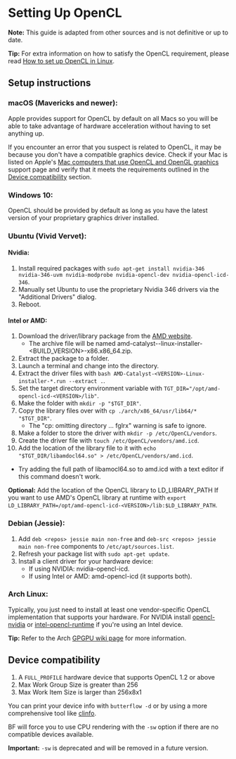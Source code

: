 # Setting Up OpenCL
**Note:** This guide is adapted from other sources and is not definitive or up to date.

**Tip:** For extra information on how to satisfy the OpenCL requirement, please read [How to set up OpenCL in Linux](http://wiki.tiker.net/OpenCLHowTo).

## Setup instructions
### macOS (Mavericks and newer):
Apple provides support for OpenCL by default on all Macs so you will be able to take advantage of hardware acceleration without having to set anything up.

If you encounter an error that you suspect is related to OpenCL, it may be because you don't have a compatible graphics device. Check if your Mac is listed on Apple's [Mac computers that use OpenCL and OpenGL graphics](https://support.apple.com/en-us/HT202823) support page and verify that it meets the requirements outlined in the [Device compatibility](#device-compatibility) section.

### Windows 10:
OpenCL should be provided by default as long as you have the latest version of your proprietary graphics driver installed.

### Ubuntu (Vivid Vervet):
#### Nvidia:
1. Install required packages with `sudo apt-get install nvidia-346 nvidia-346-uvm nvidia-modprobe nvidia-opencl-dev nvidia-opencl-icd-346`.
2. Manually  set Ubuntu to use the proprietary Nvidia 346 drivers via the "Additional Drivers" dialog.
3. Reboot.

#### Intel or AMD:
1. Download the driver/library package from the [AMD website](http://support.amd.com/en-us/download/desktop?os=Linux+x86).
   * The archive file will be named amd-catalyst-<VERSION>-linux-installer-<BUILD_VERSION>-x86.x86_64.zip.
2. Extract the package to a folder.
3. Launch a terminal and change into the directory.
4. Extract the driver files with `bash AMD-Catalyst-<VERSION>-Linux-installer-*.run --extract .`.
5. Set the target directory environment variable with `TGT_DIR="/opt/amd-opencl-icd-<VERSION>/lib"`.
6. Make the folder with `mkdir -p "$TGT_DIR"`.
7. Copy the library files over with `cp ./arch/x86_64/usr/lib64/* "$TGT_DIR"`.
   * The "cp: omitting directory ... fglrx" warning is safe to ignore.
8. Make a folder to store the driver with `mkdir -p /etc/OpenCL/vendors`.
9. Create the driver file with `touch /etc/OpenCL/vendors/amd.icd`.
10. Add the location of the library file to it with `echo "$TGT_DIR/libamdocl64.so" > /etc/OpenCL/vendors/amd.icd`.
   * Try adding the full path of libamocl64.so to amd.icd with a text editor if this command doesn't work.

**Optional:** Add the location of the OpenCL library to LD_LIBRARY_PATH If you want to use AMD's OpenCL library at runtime with `export LD_LIBRARY_PATH=/opt/amd-opencl-icd-<VERSION>/lib:$LD_LIBRARY_PATH`.

### Debian (Jessie):
1. Add `deb <repos> jessie main non-free` and `deb-src <repos> jessie main non-free` components to `/etc/apt/sources.list`.
2. Refresh your package list with `sudo apt-get update`.
3. Install a client driver for your hardware device:
   * If using NVIDIA: nvidia-opencl-icd.
   * If using Intel or AMD: amd-opencl-icd (it supports both).

### Arch Linux:
Typically, you just need to install at least one vendor-specific OpenCL implementation that supports your hardware. For NVIDIA install [opencl-nvidia](https://www.archlinux.org/packages/extra/x86_64/opencl-nvidia/) or [intel-opencl-runtime](https://aur.archlinux.org/packages/intel-opencl-runtime/) if you're using an Intel device.

**Tip:** Refer to the Arch [GPGPU wiki page](https://wiki.archlinux.org/index.php/GPGPU) for more information.

## Device compatibility
1. A `FULL_PROFILE` hardware device that supports OpenCL 1.2 or above
2. Max Work Group Size is greater than 256
3. Max Work Item Size is larger than 256x8x1

You can print your device info with `butterflow -d` or by using a more comprehensive tool like [clinfo](https://github.com/Oblomov/clinfo).

BF will force you to use CPU rendering with the `-sw` option if there are no compatible devices available.

**Important:** `-sw` is deprecated and will be removed in a future version.
